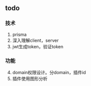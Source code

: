 ## todo
### 技术
1. prisma
2. 深入理解client，server
3. jwt生成token，验证token
### 功能
4. domain权限设计。分domain，插件id
5. 插件使用图形分析